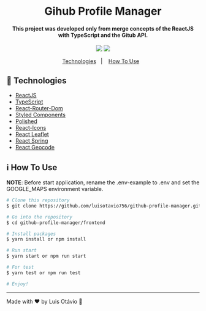 <h1 align="center">
  Gihub Profile Manager
</h1>
<h4 align="center">
  This project was developed only from merge concepts of the ReactJS with TypeScript and the Gitub API.
</h4>
<p align="center">
	<img src="https://res.cloudinary.com/luisotavio756/image/upload/v1605792429/Captura_de_tela_de_2020-11-19_10-25-34_ppgn95.png" />
	<img src="https://res.cloudinary.com/luisotavio756/image/upload/v1605792429/Captura_de_tela_de_2020-11-19_10-25-49_uvkgk0.png" />
</p>
<p align="center">
  <a href="#rocket-technologies">Technologies</a>&nbsp;&nbsp;&nbsp;|&nbsp;&nbsp;&nbsp;
  <a href="#information_source-how-to-use">How To Use</a>&nbsp;&nbsp;&nbsp;
</p>

## :rocket: Technologies

- [ReactJS](https://pt-br.reactjs.org)
- [TypeScript](https://www.typescriptlang.org/)
- [React-Router-Dom](https://www.npmjs.com/package/react-router-dom)
- [Styled Components](https://styled-components.com)
- [Polished](https://polished.js.org/)
- [React-Icons](https://react-icons.github.io/react-icons/)
- [React Leaflet](https://react-leaflet.js.org/)
- [React Spring](https://www.react-spring.io/)
- [React Geocode](https://www.npmjs.com/package/react-geocode)


## :information_source: How To Use

**NOTE**: Before start application, rename the .env-example to .env and set the GOOGLE_MAPS environment variable.

```bash
# Clone this repository
$ git clone https://github.com/luisotavio756/github-profile-manager.git

# Go into the repository
$ cd github-profile-manager/frontend

# Install packages
$ yarn install or npm install

# Run start
$ yarn start or npm run start

# For test
$ yarn test or npm run test

# Enjoy!
```
---

Made with ♥ by Luis Otávio :wave:


